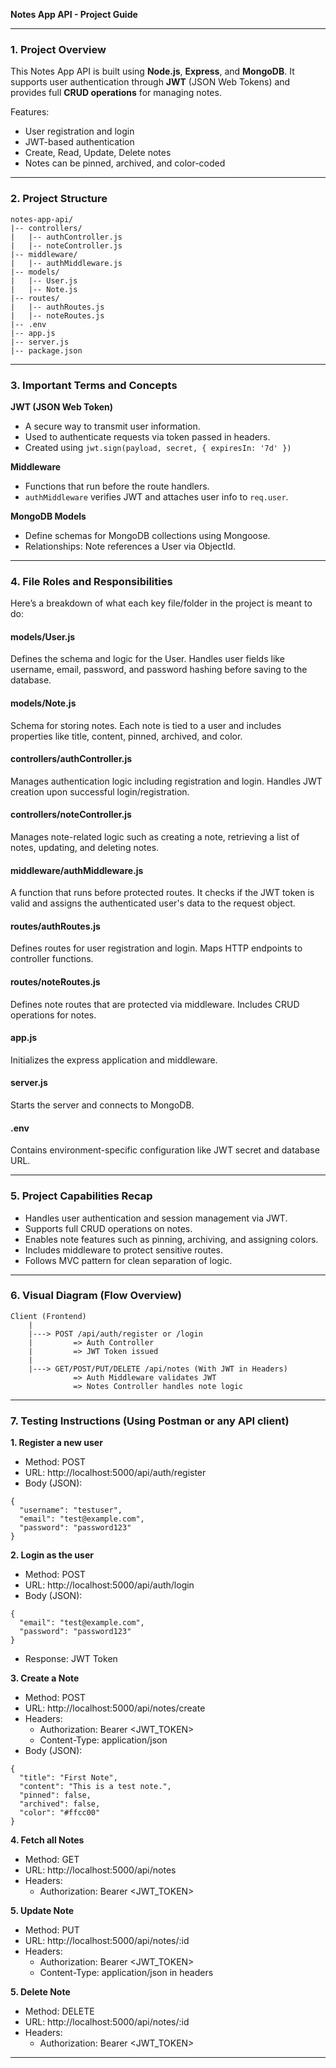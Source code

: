 **Notes App API - Project Guide**

---

### 1. Project Overview

This Notes App API is built using **Node.js**, **Express**, and **MongoDB**. It supports user authentication through **JWT** (JSON Web Tokens) and provides full **CRUD operations** for managing notes.

Features:

- User registration and login
- JWT-based authentication
- Create, Read, Update, Delete notes
- Notes can be pinned, archived, and color-coded

---

### 2. Project Structure

```
notes-app-api/
|-- controllers/
|   |-- authController.js
|   |-- noteController.js
|-- middleware/
|   |-- authMiddleware.js
|-- models/
|   |-- User.js
|   |-- Note.js
|-- routes/
|   |-- authRoutes.js
|   |-- noteRoutes.js
|-- .env
|-- app.js
|-- server.js
|-- package.json
```

---

### 3. Important Terms and Concepts

**JWT (JSON Web Token)**

- A secure way to transmit user information.
- Used to authenticate requests via token passed in headers.
- Created using `jwt.sign(payload, secret, { expiresIn: '7d' })`

**Middleware**

- Functions that run before the route handlers.
- `authMiddleware` verifies JWT and attaches user info to `req.user`.

**MongoDB Models**

- Define schemas for MongoDB collections using Mongoose.
- Relationships: Note references a User via ObjectId.

---

### 4. File Roles and Responsibilities

Here’s a breakdown of what each key file/folder in the project is meant to do:

#### models/User.js
Defines the schema and logic for the User. Handles user fields like username, email, password, and password hashing before saving to the database.

#### models/Note.js
Schema for storing notes. Each note is tied to a user and includes properties like title, content, pinned, archived, and color.

#### controllers/authController.js
Manages authentication logic including registration and login. Handles JWT creation upon successful login/registration.

#### controllers/noteController.js
Manages note-related logic such as creating a note, retrieving a list of notes, updating, and deleting notes.

#### middleware/authMiddleware.js
A function that runs before protected routes. It checks if the JWT token is valid and assigns the authenticated user's data to the request object.

#### routes/authRoutes.js
Defines routes for user registration and login. Maps HTTP endpoints to controller functions.

#### routes/noteRoutes.js
Defines note routes that are protected via middleware. Includes CRUD operations for notes.

#### app.js
Initializes the express application and middleware.

#### server.js
Starts the server and connects to MongoDB.

#### .env
Contains environment-specific configuration like JWT secret and database URL.

---

### 5. Project Capabilities Recap

- Handles user authentication and session management via JWT.
- Supports full CRUD operations on notes.
- Enables note features such as pinning, archiving, and assigning colors.
- Includes middleware to protect sensitive routes.
- Follows MVC pattern for clean separation of logic.

---

### 6. Visual Diagram (Flow Overview)

```
Client (Frontend)
    |
    |---> POST /api/auth/register or /login
    |         => Auth Controller
    |         => JWT Token issued
    |
    |---> GET/POST/PUT/DELETE /api/notes (With JWT in Headers)
              => Auth Middleware validates JWT
              => Notes Controller handles note logic
```

---

### 7. Testing Instructions (Using Postman or any API client)

**1. Register a new user**
- Method: POST
- URL: http://localhost:5000/api/auth/register
- Body (JSON):
```
{
  "username": "testuser",
  "email": "test@example.com",
  "password": "password123"
}
```

**2. Login as the user**
- Method: POST
- URL: http://localhost:5000/api/auth/login
- Body (JSON):
```
{
  "email": "test@example.com",
  "password": "password123"
}
```
- Response: JWT Token

**3. Create a Note**
- Method: POST
- URL: http://localhost:5000/api/notes/create
- Headers:
  - Authorization: Bearer <JWT_TOKEN>
  - Content-Type: application/json
- Body (JSON):
```
{
  "title": "First Note",
  "content": "This is a test note.",
  "pinned": false,
  "archived": false,
  "color": "#ffcc00"
}
```

**4. Fetch all Notes**
- Method: GET
- URL: http://localhost:5000/api/notes
- Headers:
  - Authorization: Bearer <JWT_TOKEN>

**5. Update Note**
- Method: PUT
- URL: http://localhost:5000/api/notes/:id
- Headers:
  - Authorization: Bearer <JWT_TOKEN>
  - Content-Type: application/json in headers

**5. Delete Note**
- Method: DELETE
- URL: http://localhost:5000/api/notes/:id
- Headers:
  - Authorization: Bearer <JWT_TOKEN>

---
